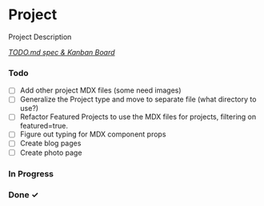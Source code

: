 # Project

Project Description

<em>[TODO.md spec & Kanban Board](https://bit.ly/3fCwKfM)</em>

### Todo

- [ ] Add other project MDX files (some need images)  
- [ ] Generalize the Project type and move to separate file (what directory to use?)  
- [ ] Refactor Featured Projects to use the MDX files for projects, filtering on featured=true.  
- [ ] Figure out typing for MDX component props  
- [ ] Create blog pages  
- [ ] Create photo page  

### In Progress


### Done ✓


